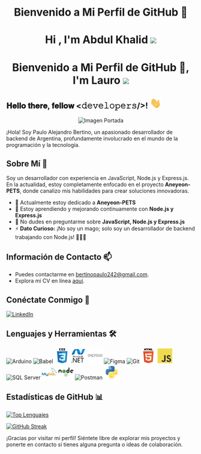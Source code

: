<h1 align="center">Bienvenido a Mi Perfil de GitHub 👋</h1>

<h1 align="center"><b>Hi , I'm Abdul Khalid </b><img src="https://media.giphy.com/media/hvRJCLFzcasrR4ia7z/giphy.gif" width="35"></h1>

<h1 align="center">Bienvenido a Mi Perfil de GitHub 👋, I'm Lauro <img height="40" src="https://emoji.gg/assets/emoji/7333-parrotdance.gif"></h1>

<h2> 𝐇𝐞𝐥𝐥𝐨 𝐭𝐡𝐞𝐫𝐞, 𝐟𝐞𝐥𝐥𝐨𝐰 <𝚍𝚎𝚟𝚎𝚕𝚘𝚙𝚎𝚛𝚜/>! <img src="https://github.com/ABSphreak/ABSphreak/blob/master/gifs/Hi.gif" width="30px"></h2>

<p align="center">
  <img src="https://www.enter.co/wp-content/uploads/2021/02/4401280-768x432.jpg" alt="Imagen Portada">
</p>

¡Hola! Soy Paulo Alejandro Bertino, un apasionado desarrollador de backend de Argentina, profundamente involucrado en el mundo de la programación y la tecnología.

## Sobre Mí 🚀

Soy un desarrollador con experiencia en JavaScript, Node.js y Express.js. En la actualidad, estoy completamente enfocado en el proyecto **Aneyeon-PETS**, donde canalizo mis habilidades para crear soluciones innovadoras.

- 🔭 Actualmente estoy dedicado a **Aneyeon-PETS**
- 🌱 Estoy aprendiendo y mejorando continuamente con **Node.js y Express.js**
- 💬 No dudes en preguntarme sobre **JavaScript, Node.js y Express.js**
- ⚡ **Dato Curioso:** ¡No soy un mago; solo soy un desarrollador de backend trabajando con Node.js! 🧙‍♂️💼

## Información de Contacto 📫

- Puedes contactarme en [bertinopaulo242@gmail.com](mailto:bertinopaulo242@gmail.com).
- Explora mi CV en línea [aquí](https://paulobertino.github.io/).

## Conéctate Conmigo 🔗

[<img src="https://raw.githubusercontent.com/rahuldkjain/github-profile-readme-generator/master/src/images/icons/Social/linked-in-alt.svg" alt="LinkedIn" width="30" height="30"/>](https://linkedin.com/in/paulo-bertino-424818272)

## Lenguajes y Herramientas 🛠️

<p align="left">
  <img src="https://cdn.worldvectorlogo.com/logos/arduino-1.svg" alt="Arduino" width="40" height="40"/>
  <img src="https://www.vectorlogo.zone/logos/babeljs/babeljs-icon.svg" alt="Babel" width="40" height="40"/>
  <img src="https://raw.githubusercontent.com/devicons/devicon/master/icons/css3/css3-original-wordmark.svg" alt="CSS3" width="40" height="40"/>
  <img src="https://raw.githubusercontent.com/devicons/devicon/master/icons/dot-net/dot-net-original-wordmark.svg" alt=".NET" width="40" height="40"/>
  <img src="https://raw.githubusercontent.com/devicons/devicon/master/icons/express/express-original-wordmark.svg" alt="Express.js" width="40" height="40"/>
  <img src="https://www.vectorlogo.zone/logos/figma/figma-icon.svg" alt="Figma" width="40" height="40"/>
  <img src="https://www.vectorlogo.zone/logos/git-scm/git-scm-icon.svg" alt="Git" width="40" height="40"/>
  <img src="https://raw.githubusercontent.com/devicons/devicon/master/icons/html5/html5-original-wordmark.svg" alt="HTML5" width="40" height="40"/>
  <img src="https://raw.githubusercontent.com/devicons/devicon/master/icons/javascript/javascript-original.svg" alt="JavaScript" width="40" height="40"/>
  <img src="https://www.svgrepo.com/show/303229/microsoft-sql-server-logo.svg" alt="SQL Server" width="40" height="40"/>
  <img src="https://raw.githubusercontent.com/devicons/devicon/master/icons/mysql/mysql-original-wordmark.svg" alt="MySQL" width="40" height="40"/>
  <img src="https://raw.githubusercontent.com/devicons/devicon/master/icons/nodejs/nodejs-original-wordmark.svg" alt="Node.js" width="40" height="40"/>
  <img src="https://www.vectorlogo.zone/logos/getpostman/getpostman-icon.svg" alt="Postman" width="40" height="40"/>
  <img src="https://raw.githubusercontent.com/devicons/devicon/master/icons/python/python-original.svg" alt="Python" width="40" height="40"/>
</p>

## Estadísticas de GitHub 📊

[![Top Lenguajes](https://github-readme-stats.vercel.app/api/top-langs/?username=MatiasB04&layout=compact)](https://github.com/MatiasB04)

[![GitHub Streak](https://github-readme-streak-stats.herokuapp.com/?user=MatiasB04)](https://github.com/MatiasB04)

¡Gracias por visitar mi perfil! Siéntete libre de explorar mis proyectos y ponerte en contacto si tienes alguna pregunta o ideas de colaboración.
